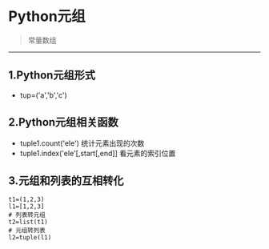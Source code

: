 # Python元组
> 常量数组

---

## 1.Python元组形式
* tup=('a','b','c')

## 2.Python元组相关函数
* tuple1.count('ele')					统计元素出现的次数
* tuple1.index('ele'[,start[,end]]		看元素的索引位置

## 3.元组和列表的互相转化
	t1=(1,2,3)
	l1=[1,2,3]
	# 列表转元组
	t2=list(t1)
	# 元组转列表
	l2=tuple(l1)